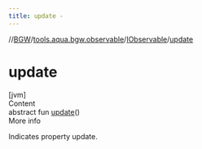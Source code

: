 ```yaml
---
title: update -
---
```

//[BGW](../../../index.md)/[tools.aqua.bgw.observable](../index.md)/[IObservable](index.md)/[update](update.md)



# update  
[jvm]  
Content  
abstract fun [update](update.md)()  
More info  


Indicates property update.

  



